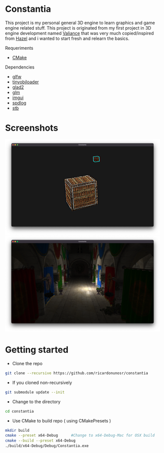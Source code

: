 # Constantia

This project is my personal general 3D engine to learn graphics and game engine related stuff. This project is originated from my first project in 3D engine development named [Valiance](https://github.com/ricardonunosr/valiance) that was very much copied/inspired from [Hazel](https://github.com/TheCherno/Hazel) and i wanted to start fresh and relearn the basics.

Requeriments

- [CMake](https://cmake.org/)

Dependencies

- [glfw](https://github.com/glfw/glfw)
- [tinyobjloader](https://github.com/tinyobjloader/tinyobjloader)
- [glad2](https://github.com/Dav1dde/glad/tree/glad2)
- [glm](https://github.com/g-truc/glm)
- [imgui](https://github.com/ocornut/imgui)
- [spdlog](https://github.com/gabime/spdlog)
- [stb](https://github.com/nothings/stb)

# Screenshots
![cube-screenshot](./data/cube-screenshot.png)
![sponza-screenshot](./data/sponza-screenshot.png)

# Getting started

- Clone the repo

```bash
git clone --recursive https://github.com/ricardonunosr/constantia
```

- If you cloned non-recursively

```bash
git submodule update --init
```

- Change to the directory

```bash
cd constantia
```

- Use CMake to build repo ( using CMakePresets )

```bash
mkdir build
cmake --preset x64-Debug      #Change to x64-Debug-Mac for OSX build
cmake --build --preset x64-Debug
./build/x64-Debug/Debug/Constantia.exe
```
